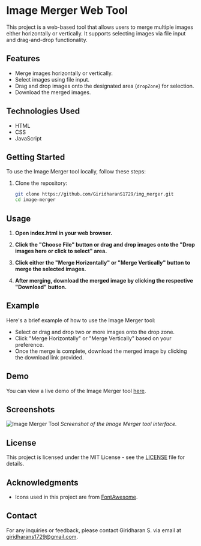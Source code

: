 # Image Merger Web Tool

This project is a web-based tool that allows users to merge multiple images either horizontally or vertically. It supports selecting images via file input and drag-and-drop functionality.

## Features

- Merge images horizontally or vertically.
- Select images using file input.
- Drag and drop images onto the designated area (`dropZone`) for selection.
- Download the merged images.

## Technologies Used

- HTML
- CSS
- JavaScript

## Getting Started

To use the Image Merger tool locally, follow these steps:

1. Clone the repository:
   ```bash
   git clone https://github.com/GiridharanS1729/img_merger.git
   cd image-merger


## Usage

1. **Open index.html in your web browser.**

2. **Click the "Choose File" button or drag and drop images onto the "Drop images here or click to select" area.**

3. **Click either the "Merge Horizontally" or "Merge Vertically" button to merge the selected images.**

4. **After merging, download the merged image by clicking the respective "Download" button.**

## Example

Here's a brief example of how to use the Image Merger tool:

- Select or drag and drop two or more images onto the drop zone.
- Click "Merge Horizontally" or "Merge Vertically" based on your preference.
- Once the merge is complete, download the merged image by clicking the download link provided.

## Demo

You can view a live demo of the Image Merger tool [here](https://imgmrg.netlify.app).

## Screenshots

![Image Merger Tool](assets/screenshots/image-merger-tool.png)
*Screenshot of the Image Merger tool interface.*

## License

This project is licensed under the MIT License - see the [LICENSE](LICENSE) file for details.

## Acknowledgments

- Icons used in this project are from [FontAwesome](https://fontawesome.com/).

## Contact

For any inquiries or feedback, please contact Giridharan S. via email at giridharans1729@gmail.com.
